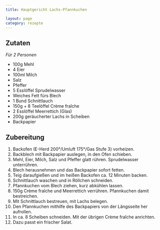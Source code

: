 ```yaml
---
title: Hauptgericht Lachs-Pfannkuchen

layout: page
category: rezepte
---
```


Zutaten
-------
*Für 2 Personen*

- 100g Mehl
- 4 Eier
- 100ml Milch
- Salz
- Pfeffer
- 5 Esslöffel Sprudelwasser
- Weiches Fett fürs Blech
- 1 Bund Schnittlauch
- 150g + 8 Teelöffel Crème fraîche
- 2 Esslöffel Meerrettich (Glas)
- 200g geräucherter Lachs in Scheiben
- Backpapier

Zubereitung
-----------
1. Backofen (E-Herd 200°/Umluft 175°/Gas Stufe 3) vorheizen.
2. Backblech mit Backpapier auslegen, in den Ofen schieben.
3. Mehl, Eier, Milch, Salz und Pfeffer glatt rühren. Sprudelwasser unterrühren.
4. Blech herausnehmen und das Backpapier sofort fetten.
5. Teig daraufgießen und im heißen Backofen ca. 12 Minuten backen.
6. Schnittlauch waschen und in Röllchen schneiden.
7. Pfannkuchen vom Blech ziehen, kurz abkühlen lassen.
8. 150g Crème fraîche und Meerrettich verrühren. Pfannkuchen damit bestreichen.
9. Mit Schnittlauch bestreuen, mit Lachs belegen.
10. Den Pfannkuchen mithilfe des Backpapiers von der Längsseite her aufrollen.
11. In ca. 8 Scheiben schneiden. Mit der übrigen Crème fraîche anrichten.
12. Dazu passt ein frischer Salat.
